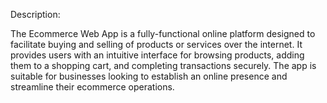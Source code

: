 Description:

The Ecommerce Web App is a fully-functional online platform designed to facilitate buying and selling of products or services over the internet. It provides users with an intuitive interface for browsing products, adding them to a shopping cart, and completing transactions securely. The app is suitable for businesses looking to establish an online presence and streamline their ecommerce operations.

